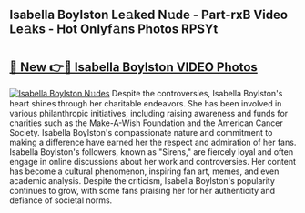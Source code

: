## Isabella Boylston Le𝚊ked N𝚞de - Part-rxB Video Le𝚊ks - Hot Onlyf𝚊ns Photos RPSYt

# <h2><a href="http://ab53654.deff.icu/?id=Isabella+Boylston">🔗 New 👉🔴 Isabella Boylston VIDEO Photos</a></h2>

[![Isabella Boylston N𝚞des](https://i.imgur.com/rIISA9y.gif)](http://ab53654.deff.icu/?id=Isabella+Boylston)
Despite the controversies, Isabella Boylston's heart shines through her charitable endeavors. She has been involved in various philanthropic initiatives, including raising awareness and funds for charities such as the Make-A-Wish Foundation and the American Cancer Society. Isabella Boylston's compassionate nature and commitment to making a difference have earned her the respect and admiration of her fans. Isabella Boylston's followers, known as "Sirens," are fiercely loyal and often engage in online discussions about her work and controversies. Her content has become a cultural phenomenon, inspiring fan art, memes, and even academic analysis. Despite the criticism, Isabella Boylston's popularity continues to grow, with some fans praising her for her authenticity and defiance of societal norms.
